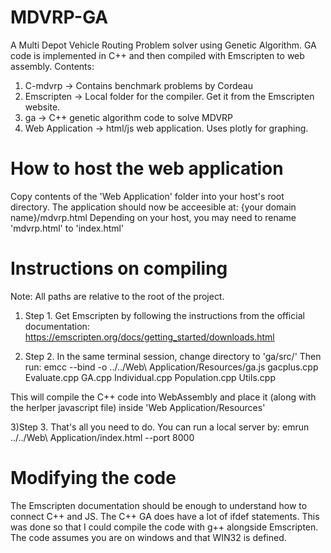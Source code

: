# MDVRP-GA
A Multi Depot Vehicle Routing Problem solver using Genetic Algorithm.  GA code is implemented in C++ and then compiled with Emscripten to web assembly.
Contents:
  1. C-mdvrp -> Contains benchmark problems by Cordeau
  2. Emscripten -> Local folder for the compiler. Get it from the Emscripten website.
  3. ga -> C++ genetic algorithm code to solve MDVRP
  4. Web Application -> html/js web application. Uses plotly for graphing.
 

# How to host the web application
Copy contents of the 'Web Application' folder into your host's root directory. The application should now be acceesible at: 
{your domain name}/mdvrp.html
Depending on your host, you may need to rename 'mdvrp.html' to 'index.html'


# Instructions on compiling
Note: All paths are relative to the root of the project.

1) Step 1.
Get Emscripten by following the instructions from the official documentation:
https://emscripten.org/docs/getting_started/downloads.html


2) Step 2.
In the same terminal session, change directory to 'ga/src/'
Then run:
emcc --bind -o ../../Web\ Application/Resources/ga.js gacplus.cpp Evaluate.cpp GA.cpp Individual.cpp Population.cpp Utils.cpp

This will compile the C++ code into WebAssembly and place it (along with the herlper javascript file) inside 'Web Application/Resources'

3)Step 3.
That's all you need to do. You can run a local server by:
emrun ../../Web\ Application/index.html --port 8000


# Modifying the code
The Emscripten documentation should be enough to understand how to connect C++ and JS. 
The C++ GA does have a lot of ifdef statements. This was done so that I could compile the code with g++ alongside Emscripten. The code assumes you are on windows and that WIN32 is defined.


